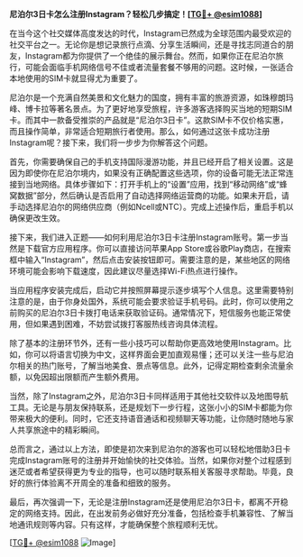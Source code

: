 **尼泊尔3日卡怎么注册Instagram？轻松几步搞定！[[TG💪+ @esim1088](https://t.me/s/esim1088)]**

在当今这个社交媒体高度发达的时代，Instagram已然成为全球范围内最受欢迎的社交平台之一。无论你是想记录旅行点滴、分享生活瞬间，还是寻找志同道合的朋友，Instagram都为你提供了一个绝佳的展示舞台。然而，如果你正在尼泊尔旅行，可能会面临手机网络信号不佳或者流量套餐不够用的问题。这时候，一张适合本地使用的SIM卡就显得尤为重要了。

尼泊尔是一个充满自然美景和文化魅力的国度，拥有丰富的旅游资源，如珠穆朗玛峰、博卡拉等著名景点。为了更好地享受旅程，许多游客选择购买当地的短期SIM卡。而其中一款备受推崇的产品就是“尼泊尔3日卡”。这款SIM卡不仅价格实惠，而且操作简单，非常适合短期旅行者使用。那么，如何通过这张卡成功注册Instagram呢？接下来，我们将一步步为你解答这个问题。

首先，你需要确保自己的手机支持国际漫游功能，并且已经开启了相关设置。这是因为即使你在尼泊尔境内，如果没有正确配置这些选项，你的设备可能无法正常连接到当地网络。具体步骤如下：打开手机上的“设置”应用，找到“移动网络”或“蜂窝数据”部分，然后确认是否启用了自动选择网络运营商的功能。如果未开启，请手动选择尼泊尔的网络供应商（例如Ncell或NTC）。完成上述操作后，重启手机以确保更改生效。

接下来，我们进入正题——如何利用尼泊尔3日卡注册Instagram账号。第一步当然是下载官方应用程序。你可以直接访问苹果App Store或谷歌Play商店，在搜索框中输入“Instagram”，然后点击安装按钮即可。需要注意的是，某些地区的网络环境可能会影响下载速度，因此建议尽量选择Wi-Fi热点进行操作。

当应用程序安装完成后，启动它并按照屏幕提示逐步填写个人信息。这里需要特别注意的是，由于你身处国外，系统可能会要求验证手机号码。此时，你可以使用之前购买的尼泊尔3日卡拨打电话来获取验证码。通常情况下，短信服务也能正常使用，但如果遇到困难，不妨尝试拨打客服热线咨询具体流程。

除了基本的注册环节外，还有一些小技巧可以帮助你更高效地使用Instagram。比如，你可以将语言切换为中文，这样界面会更加直观易懂；还可以关注一些与尼泊尔相关的热门账号，了解当地美食、景点等信息。此外，记得定期检查剩余流量余额，以免因超出限额而产生额外费用。

当然，除了Instagram之外，尼泊尔3日卡同样适用于其他社交软件以及地图导航工具。无论是与朋友保持联系，还是规划下一步行程，这张小小的SIM卡都能为你带来极大的便利。同时，它还支持语音通话和视频聊天等功能，让你随时随地与家人共享旅途中的精彩瞬间。

总而言之，通过以上方法，即使是初次来到尼泊尔的游客也可以轻松地借助3日卡完成Instagram账号的注册并开始愉快的社交体验。当然，如果你对整个过程感到迷茫或者希望获得更为专业的指导，也可以随时联系相关客服寻求帮助。毕竟，良好的旅行体验离不开周全的准备和细致的服务。

最后，再次强调一下，无论是注册Instagram还是使用尼泊尔3日卡，都离不开稳定的网络支持。因此，在出发前务必做好充分准备，包括检查手机兼容性、了解当地通讯规则等内容。只有这样，才能确保整个旅程顺利无忧。

[[TG💪+ @esim1088](https://t.me/s/esim1088) ![Image](https://i.postimg.cc/4NQfJmqS/Snipaste-2025-05-13-00-14-12.png)]